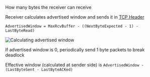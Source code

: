 How many bytes the receiver can receive

Receiver calculates advertised window and sends it in [TCP Header](TCP/TCP%20Header.md)

`AdvertisedWindow = MaxRcvBuffer - ((NextByteExpected - 1) - LastByteRead)`

![Calculating advertised window](TCP/calc-advertised-window.png)

If advertised window is 0, periodically send 1 byte packets to break deadlock

Effective window (calculated at sender side) is `AdvertisedWindow - (LastByteSent - LastByteACKed)`


